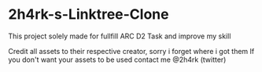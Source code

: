 # 2h4rk-s-Linktree-Clone
This project solely made for fullfill ARC D2 Task and improve my skill

Credit all assets to their respective creator, sorry i forget where i got them
If you don't want your assets to be used contact me @2h4rk (twitter)
